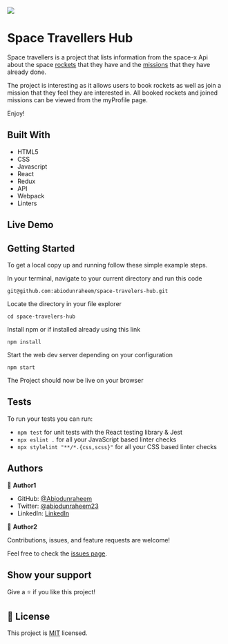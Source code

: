 ![](https://img.shields.io/badge/Microverse-blueviolet)

# Space Travellers Hub

Space travellers is a project that lists information from the space-x Api about the space [rockets](https://api.spacexdata.com/v3/rockets) that they have and the [missions](https://api.spacexdata.com/v3/missions) that they have already done.


The project is interesting as it allows users to book rockets as well as join a mission that they feel they are interested in. All booked rockets and joined missions can be viewed from the myProfile page.


Enjoy!

## Built With

- HTML5
- CSS
- Javascript
- React
- Redux
- API
- Webpack
- Linters

## Live Demo

## Getting Started
To get a local copy up and running follow these simple example steps.

In your terminal, navigate to your current directory and run this code

`git@github.com:abiodunraheem/space-travelers-hub.git`

Locate the directory in your file explorer

`cd space-travelers-hub`

Install npm or if installed already using this link

`npm install`

Start the web dev server depending on your configuration

`npm start`

The Project should now be live on your browser

## Tests
To run your tests you can run:
- `npm test` for unit tests with the React testing library & Jest
- `npx eslint .` for all your JavaScript based linter checks
- `npx stylelint "**/*.{css,scss}"` for all your CSS based linter checks

## Authors

👤 **Author1**
- GitHub: [@Abiodunraheem](https://github.com/Abiodunraheem)
- Twitter: [@abiodunraheem23](https://twitter.com/abiodunraheem23)
- LinkedIn: [LinkedIn](https://www.linkedin.com/in/abiodun-raheem)

👤 **Author2**



Contributions, issues, and feature requests are welcome!

Feel free to check the [issues page](https://github.com/abiodunraheem/space-travelers-hub/issues).


## Show your support

Give a ⭐️ if you like this project!
## 📝 License

This project is [MIT](./MIT.md) licensed.
